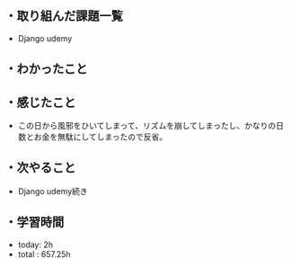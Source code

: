 ## ・取り組んだ課題一覧
- Django udemy


## ・わかったこと


## ・感じたこと
- この日から風邪をひいてしまって、リズムを崩してしまったし、かなりの日数とお金を無駄にしてしまったので反省。

## ・次やること
- Django udemy続き


## ・学習時間
- today:  2h
- total  : 657.25h